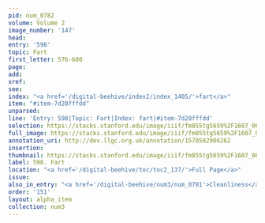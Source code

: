 ```yaml
---
pid: num_0782
volume: Volume 2
image_number: '147'
head: 
entry: '598'
topic: Fart
first_letter: 576-600
page: 
add: 
xref: 
see: 
index: "<a href='/digital-beehive/index2/index_1405/'>fart</a>"
item: "#item-7d28fffdd"
unparsed: 
line: 'Entry: 598|Topic: Fart|Index: fart|#item-7d28fffdd'
selection: https://stacks.stanford.edu/image/iiif/fm855tg5659%2F1607_0614/336,748,2921,320/full/0/default.jpg
full_image: https://stacks.stanford.edu/image/iiif/fm855tg5659%2F1607_0614/full/full/0/default.jpg
annotation_uri: http://dev.llgc.org.uk/annotation/1578582906262
insertion: 
thumbnail: https://stacks.stanford.edu/image/iiif/fm855tg5659%2F1607_0614/336,748,600,180/250,/0/default.jpg
label: 598. Fart
location: "<a href='/digital-beehive/toc/toc2_137/'>Full Page</a>"
issue: 
also_in_entry: "<a href='/digital-beehive/num3/num_0781'>Cleanliness</a>"
order: '151'
layout: alpha_item
collection: num3
---
```

